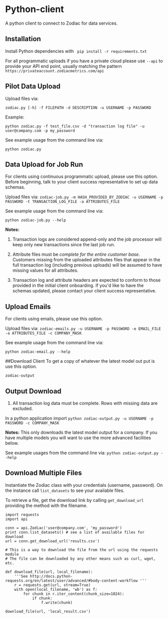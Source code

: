# Python-client
A python client to connect to Zodiac for data services.

## Installation

Install Python dependencies with
` pip install -r requirements.txt`


For all programmatic uploads if you have a private cloud please use
`--api` to provide your API end point, usually matching the pattern `https://privateaccount.zodiacmetrics.com/api`


## Pilot Data Upload

Upload files via:

`zodiac.py [-h] -f FILEPATH -d DESCRIPTION -u USERNAME -p PASSWORD`

Example:

 `python zodiac.py -f test_file.csv -d "transaction log file" -u user@company.com -p my_password`

See example usage from the command line via:

   `python zodiac.py`


## Data Upload for Job Run

For clients using continuous programmatic upload, please use this option. Before beginning, talk to your client success representative to set up data schemas.

Upload files via:
 `zodiac-job.py -m HASH_PROVIDED_BY_ZODIAC -u USERNAME -p PASSWORD -t TRANSACTION_LOG_FILE -a ATTRIBUTES_FILE`

See example usage from the command line via:

`python zodiac-job.py --help`

**Notes:**

1. Transaction logs are considered append-only and the job processor will keep only new transactions since the last job run.

1. Attribute files must be _complete for the entire customer base_. Customers missing from the uploaded attributes files that appear in the full transaction log (including previous uploads) will be assumed to have missing values for all attributes.


1. Transaction log and attribute headers are expected to conform to those provided in the initial client onboarding. If you'd like to have the schemas updated, please contact your client success representative.

## Upload Emails

For clients using emails, please use this option.

Upload files via:
 `zodiac-emails.py -u USERNAME -p PASSWORD -e EMAIL_FILE -a ATTRIBUTES_FILE -c COMPANY_MASK`

See example usage from the command line via:

`python zodiac-email.py --help`


##Download Client
To get a copy of whatever the latest model out put is use this option.

`zodiac-output `

## Output Download

1. All transaction log data must be complete. Rows with missing data are excluded.

In a python application import
`python zodiac-output.py -u USERNAME -p PASSWORD -c COMPANY_MASK`

**Notes:**
This only downloads the latest model output for a company.  If you have multiple models
you will want to use the more advanced facilities below.

See example usages from the command line via:
`python zodiac-output.py --help`


## Download Multiple Files

Instantiate the Zodiac class with your credentials (username, password).  On the instance call `list_datasets` to see your available files.

To retrieve a file, get the download link by calling `get_download_url` providing the method with the filename.


```
import requests
import api

conn = api.Zodiac('user@company.com', 'my_password')
print conn.list_datasets() # see a list of available files for download
url = conn.get_download_url('results.csv')

# This is a way to download the file from the url using the requests module
# The file can be downloaded by any other means such as curl, wget, etc.

def download_file(url, local_filename):
    '''See http://docs.python-requests.org/en/latest/user/advanced/#body-content-workflow '''
    r = requests.get(url, stream=True)
    with open(local_filename, 'wb') as f:
        for chunk in r.iter_content(chunk_size=1024):
            if chunk:
                f.write(chunk)

download_file(url, 'local_result.csv')
```
